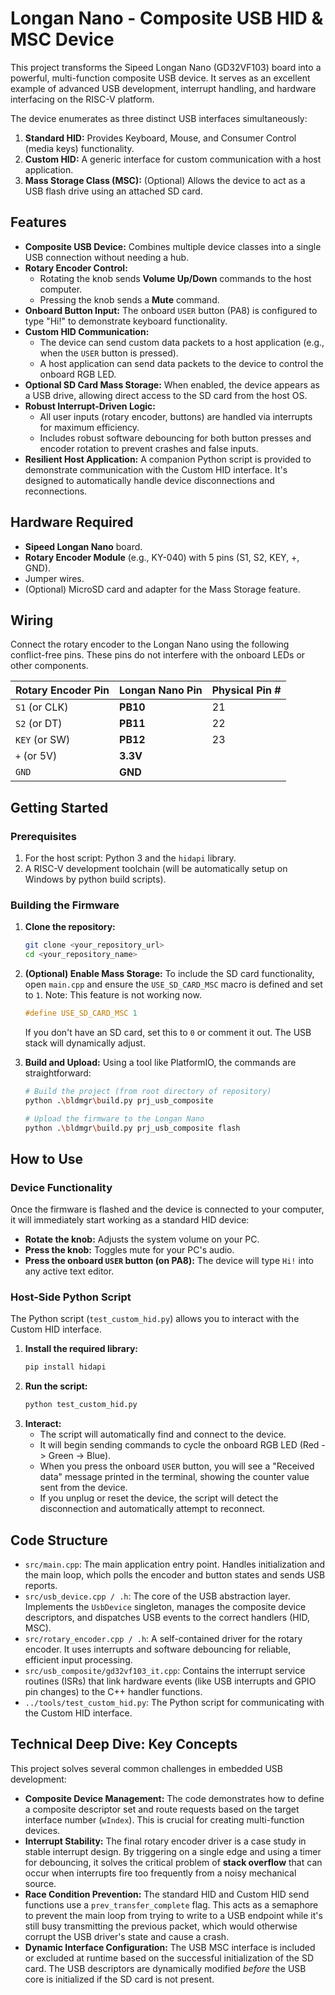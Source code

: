 # Longan Nano - Composite USB HID & MSC Device

This project transforms the Sipeed Longan Nano (GD32VF103) board into a powerful, multi-function composite USB device. It serves as an excellent example of advanced USB development, interrupt handling, and hardware interfacing on the RISC-V platform.

The device enumerates as three distinct USB interfaces simultaneously:
1.  **Standard HID:** Provides Keyboard, Mouse, and Consumer Control (media keys) functionality.
2.  **Custom HID:** A generic interface for custom communication with a host application.
3.  **Mass Storage Class (MSC):** (Optional) Allows the device to act as a USB flash drive using an attached SD card.

## Features

- **Composite USB Device:** Combines multiple device classes into a single USB connection without needing a hub.
- **Rotary Encoder Control:**
    - Rotating the knob sends **Volume Up/Down** commands to the host computer.
    - Pressing the knob sends a **Mute** command.
- **Onboard Button Input:** The onboard `USER` button (PA8) is configured to type "Hi!" to demonstrate keyboard functionality.
- **Custom HID Communication:**
    - The device can send custom data packets to a host application (e.g., when the `USER` button is pressed).
    - A host application can send data packets to the device to control the onboard RGB LED.
- **Optional SD Card Mass Storage:** When enabled, the device appears as a USB drive, allowing direct access to the SD card from the host OS.
- **Robust Interrupt-Driven Logic:**
    - All user inputs (rotary encoder, buttons) are handled via interrupts for maximum efficiency.
    - Includes robust software debouncing for both button presses and encoder rotation to prevent crashes and false inputs.
- **Resilient Host Application:** A companion Python script is provided to demonstrate communication with the Custom HID interface. It's designed to automatically handle device disconnections and reconnections.

## Hardware Required

- **Sipeed Longan Nano** board.
- **Rotary Encoder Module** (e.g., KY-040) with 5 pins (S1, S2, KEY, +, GND).
- Jumper wires.
- (Optional) MicroSD card and adapter for the Mass Storage feature.

## Wiring

Connect the rotary encoder to the Longan Nano using the following conflict-free pins. These pins do not interfere with the onboard LEDs or other components.

| Rotary Encoder Pin | Longan Nano Pin | Physical Pin # |
| :----------------- | :-------------- | :------------- |
| `S1` (or CLK)      | **PB10**        | 21             |
| `S2` (or DT)       | **PB11**        | 22             |
| `KEY` (or SW)      | **PB12**        | 23             |
| `+` (or 5V)        | **3.3V**        |                |
| `GND`              | **GND**         |                |

## Getting Started

### Prerequisites

1.  For the host script: Python 3 and the `hidapi` library.
2.  A RISC-V development toolchain (will be automatically setup on Windows by python build scripts).

### Building the Firmware

1.  **Clone the repository:**
    ```sh
    git clone <your_repository_url>
    cd <your_repository_name>
    ```
2.  **(Optional) Enable Mass Storage:**
    To include the SD card functionality, open `main.cpp` and ensure the `USE_SD_CARD_MSC` macro is defined and set to `1`.
    Note: This feature is not working now.
    ```cpp
    #define USE_SD_CARD_MSC 1
    ```
    If you don't have an SD card, set this to `0` or comment it out. The USB stack will dynamically adjust.

3.  **Build and Upload:**
    Using a tool like PlatformIO, the commands are straightforward:
    ```sh
    # Build the project (from root directory of repository)
    python .\bldmgr\build.py prj_usb_composite

    # Upload the firmware to the Longan Nano
    python .\bldmgr\build.py prj_usb_composite flash
    ```

## How to Use

### Device Functionality

Once the firmware is flashed and the device is connected to your computer, it will immediately start working as a standard HID device:

- **Rotate the knob:** Adjusts the system volume on your PC.
- **Press the knob:** Toggles mute for your PC's audio.
- **Press the onboard `USER` button (on PA8):** The device will type `Hi!` into any active text editor.

### Host-Side Python Script

The Python script (`test_custom_hid.py`) allows you to interact with the Custom HID interface.

1.  **Install the required library:**
    ```sh
    pip install hidapi
    ```
2.  **Run the script:**
    ```sh
    python test_custom_hid.py
    ```
3.  **Interact:**
    - The script will automatically find and connect to the device.
    - It will begin sending commands to cycle the onboard RGB LED (Red -> Green -> Blue).
    - When you press the onboard `USER` button, you will see a "Received data" message printed in the terminal, showing the counter value sent from the device.
    - If you unplug or reset the device, the script will detect the disconnection and automatically attempt to reconnect.

## Code Structure

- `src/main.cpp`: The main application entry point. Handles initialization and the main loop, which polls the encoder and button states and sends USB reports.
- `src/usb_device.cpp / .h`: The core of the USB abstraction layer. Implements the `UsbDevice` singleton, manages the composite device descriptors, and dispatches USB events to the correct handlers (HID, MSC).
- `src/rotary_encoder.cpp / .h`: A self-contained driver for the rotary encoder. It uses interrupts and software debouncing for reliable, efficient input processing.
- `src/usb_composite/gd32vf103_it.cpp`: Contains the interrupt service routines (ISRs) that link hardware events (like USB interrupts and GPIO pin changes) to the C++ handler functions.
- `../tools/test_custom_hid.py`: The Python script for communicating with the Custom HID interface.

## Technical Deep Dive: Key Concepts

This project solves several common challenges in embedded USB development:

- **Composite Device Management:** The code demonstrates how to define a composite descriptor set and route requests based on the target interface number (`wIndex`). This is crucial for creating multi-function devices.
- **Interrupt Stability:** The final rotary encoder driver is a case study in stable interrupt design. By triggering on a single edge and using a timer for debouncing, it solves the critical problem of **stack overflow** that can occur when interrupts fire too frequently from a noisy mechanical source.
- **Race Condition Prevention:** The standard HID and Custom HID send functions use a `prev_transfer_complete` flag. This acts as a semaphore to prevent the main loop from trying to write to a USB endpoint while it's still busy transmitting the previous packet, which would otherwise corrupt the USB driver's state and cause a crash.
- **Dynamic Interface Configuration:** The USB MSC interface is included or excluded at runtime based on the successful initialization of the SD card. The USB descriptors are dynamically modified *before* the USB core is initialized if the SD card is not present.